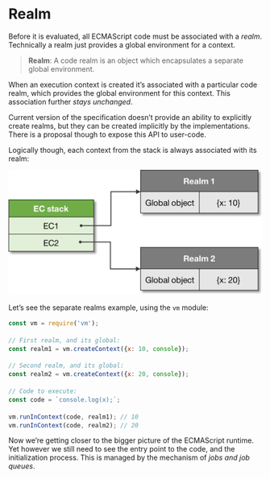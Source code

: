 # Realm 

Before it is evaluated, all ECMAScript code must be associated with a _realm_. Technically a realm just provides a global environment for a context.

> **Realm**: A code realm is an object which encapsulates a separate global environment.

When an execution context is created it’s associated with a particular code realm, which provides the global environment for this context. This association further _stays unchanged_.

Current version of the specification doesn’t provide an ability to explicitly create realms, but they can be created implicitly by the implementations. There is a proposal though to expose this API to user-code.

Logically though, each context from the stack is always associated with its realm:

![Context Realm](../../Assets/context-realm.png)

Let’s see the separate realms example, using the `vm` module:

```js
const vm = require('vm');
 
// First realm, and its global:
const realm1 = vm.createContext({x: 10, console});
 
// Second realm, and its global:
const realm2 = vm.createContext({x: 20, console});
 
// Code to execute:
const code = `console.log(x);`;
 
vm.runInContext(code, realm1); // 10
vm.runInContext(code, realm2); // 20
```
Now we’re getting closer to the bigger picture of the ECMAScript runtime. Yet however we still need to see the entry point to the code, and the initialization process. This is managed by the mechanism of _jobs and job queues_.

